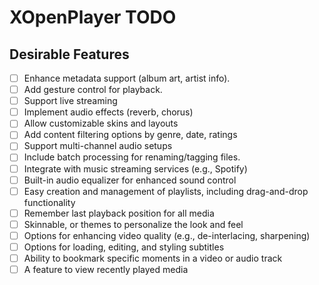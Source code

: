 # XOpenPlayer TODO

## Desirable Features

- [ ] Enhance metadata support (album art, artist info).
- [ ] Add gesture control for playback.
- [ ] Support live streaming
- [ ] Implement audio effects (reverb, chorus)
- [ ] Allow customizable skins and layouts
- [ ] Add content filtering options by genre, date, ratings
- [ ] Support multi-channel audio setups
- [ ] Include batch processing for renaming/tagging files.
- [ ] Integrate with music streaming services (e.g., Spotify)
- [ ] Built-in audio equalizer for enhanced sound control
- [ ] Easy creation and management of playlists, including drag-and-drop functionality
- [ ] Remember last playback position for all media
- [ ] Skinnable, or themes to personalize the look and feel
- [ ] Options for enhancing video quality (e.g., de-interlacing, sharpening)
- [ ] Options for loading, editing, and styling subtitles
- [ ] Ability to bookmark specific moments in a video or audio track
- [ ] A feature to view recently played media
